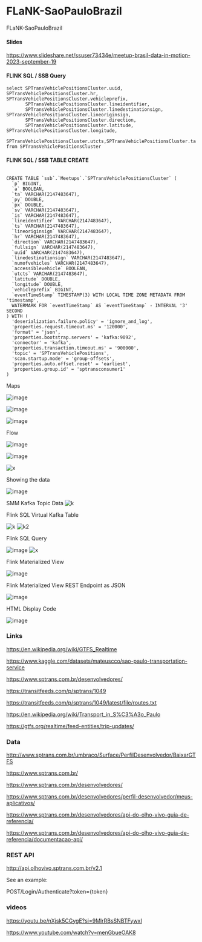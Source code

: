 # FLaNK-SaoPauloBrazil

FLaNK-SaoPauloBrazil

#### Slides

https://www.slideshare.net/ssuser73434e/meetup-brasil-data-in-motion-2023-september-19


#### FLINK SQL / SSB Query

````
select SPTransVehiclePositionsCluster.uuid, SPTransVehiclePositionsCluster.hr, SPTransVehiclePositionsCluster.vehicleprefix, 
       SPTransVehiclePositionsCluster.lineidentifier, 
       SPTransVehiclePositionsCluster.linedestinationsign, SPTransVehiclePositionsCluster.lineoriginsign,
       SPTransVehiclePositionsCluster.direction,  
       SPTransVehiclePositionsCluster.latitude,  SPTransVehiclePositionsCluster.longitude, 
       SPTransVehiclePositionsCluster.utcts,SPTransVehiclePositionsCluster.ta
from SPTransVehiclePositionsCluster

````

#### FLINK SQL / SSB TABLE CREATE

````

CREATE TABLE `ssb`.`Meetups`.`SPTransVehiclePositionsCluster` (
  `p` BIGINT,
  `a` BOOLEAN,
  `ta` VARCHAR(2147483647),
  `py` DOUBLE,
  `px` DOUBLE,
  `sv` VARCHAR(2147483647),
  `is` VARCHAR(2147483647),
  `lineidentifier` VARCHAR(2147483647),
  `ts` VARCHAR(2147483647),
  `lineoriginsign` VARCHAR(2147483647),
  `hr` VARCHAR(2147483647),
  `direction` VARCHAR(2147483647),
  `fullsign` VARCHAR(2147483647),
  `uuid` VARCHAR(2147483647),
  `linedestinationsign` VARCHAR(2147483647),
  `numofvehicles` VARCHAR(2147483647),
  `accessiblevehicle` BOOLEAN,
  `utcts` VARCHAR(2147483647),
  `latitude` DOUBLE,
  `longitude` DOUBLE,
  `vehicleprefix` BIGINT,
  `eventTimeStamp` TIMESTAMP(3) WITH LOCAL TIME ZONE METADATA FROM 'timestamp',
  WATERMARK FOR `eventTimeStamp` AS `eventTimeStamp` - INTERVAL '3' SECOND
) WITH (
  'deserialization.failure.policy' = 'ignore_and_log',
  'properties.request.timeout.ms' = '120000',
  'format' = 'json',
  'properties.bootstrap.servers' = 'kafka:9092',
  'connector' = 'kafka',
  'properties.transaction.timeout.ms' = '900000',
  'topic' = 'SPTransVehiclePositions',
  'scan.startup.mode' = 'group-offsets',
  'properties.auto.offset.reset' = 'earliest',
  'properties.group.id' = 'sptransconsumer1'
)

````


Maps

![image](https://github.com/tspannhw/FLaNK-SaoPauloBrazil/blob/main/images/brazilmap2.jpg?raw=true)

![image](https://github.com/tspannhw/FLaNK-SaoPauloBrazil/blob/main/images/brazilmap3.jpg?raw=true)

![image](https://github.com/tspannhw/FLaNK-SaoPauloBrazil/blob/main/images/brazilmap4.jpg?raw=true)


Flow

![image](https://github.com/tspannhw/FLaNK-SaoPauloBrazil/blob/main/images/brazilflow2.jpg?raw=true)

![image](https://github.com/tspannhw/FLaNK-SaoPauloBrazil/blob/main/images/brazilflow2.jpg?raw=true)

![x](https://github.com/tspannhw/FLaNK-SaoPauloBrazil/blob/main/images/sptranshtmlreport.jpg?raw=true)


Showing the data

![image](https://github.com/tspannhw/FLaNK-SaoPauloBrazil/assets/18673814/1556d953-ac87-4788-b5d2-2556eb5401d3)

SMM Kafka Topic Data
![k](https://github.com/tspannhw/FLaNK-SaoPauloBrazil/blob/main/images/sptransvehiclepositionskafka.jpg?raw=true)

Flink SQL Virtual Kafka Table

![k](https://github.com/tspannhw/FLaNK-SaoPauloBrazil/blob/main/images/sptransflinktable.jpg?raw=true)
![k2](https://github.com/tspannhw/FLaNK-SaoPauloBrazil/blob/main/images/ssbinferedschematable.jpg?raw=true)

Flink SQL Query

![image](https://github.com/tspannhw/FLaNK-SaoPauloBrazil/blob/main/images/ssbquerypick.jpg?raw=true)
![x](https://github.com/tspannhw/FLaNK-SaoPauloBrazil/blob/main/images/ssbqueryflink.jpg?raw=true)

Flink Materialized View

![image](https://github.com/tspannhw/FLaNK-SaoPauloBrazil/blob/main/images/materializedviewflink.jpg?raw=true)

Flink Materialized View REST Endpoint as JSON

![image](https://github.com/tspannhw/FLaNK-SaoPauloBrazil/blob/main/images/restsptrans.jpg?raw=true)


HTML Display Code

![image](https://github.com/tspannhw/FLaNK-SaoPauloBrazil/blob/main/images/getJsonToTableSPTrans.jpg?raw=true)


### Links

https://en.wikipedia.org/wiki/GTFS_Realtime

https://www.kaggle.com/datasets/mateuscco/sao-paulo-transportation-service

https://www.sptrans.com.br/desenvolvedores/

https://transitfeeds.com/p/sptrans/1049

https://transitfeeds.com/p/sptrans/1049/latest/file/routes.txt

https://en.wikipedia.org/wiki/Transport_in_S%C3%A3o_Paulo

https://gtfs.org/realtime/feed-entities/trip-updates/

### Data

http://www.sptrans.com.br/umbraco/Surface/PerfilDesenvolvedor/BaixarGTFS

https://www.sptrans.com.br/

https://www.sptrans.com.br/desenvolvedores/

https://www.sptrans.com.br/desenvolvedores/perfil-desenvolvedor/meus-aplicativos/

https://www.sptrans.com.br/desenvolvedores/api-do-olho-vivo-guia-de-referencia/

https://www.sptrans.com.br/desenvolvedores/api-do-olho-vivo-guia-de-referencia/documentacao-api/


### REST API

 http://api.olhovivo.sptrans.com.br/v2.1 

 See an example:
 
POST/Login/Authenticate?token={token}


### videos


https://youtu.be/nXjsk5CGygE?si=9MlrRBsSNBTFywxI

https://www.youtube.com/watch?v=menGbueOAK8
